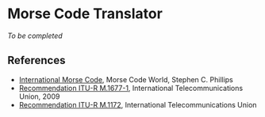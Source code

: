 # Morse Code Translator

_To be completed_

## References

- [International Morse Code](https://morsecode.world/international/morse2.html), Morse Code World, Stephen C. Phillips
- [Recommendation ITU-R M.1677-1](https://www.itu.int/dms_pubrec/itu-r/rec/m/R-REC-M.1677-1-200910-I!!PDF-E.pdf), International Telecommunications Union, 2009
- [Recommendation ITU-R M.1172](https://www.itu.int/dms_pubrec/itu-r/rec/m/R-REC-M.1172-0-199510-I!!PDF-E.pdf), International Telecommunications Union
